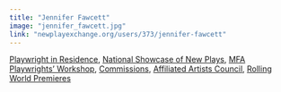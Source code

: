 ```yaml
---
title: "Jennifer Fawcett"
image: "jennifer_fawcett.jpg"
link: "newplayexchange.org/users/373/jennifer-fawcett"
---
```


[Playwright in Residence](/programs/collaboration-fund), [National Showcase of New Plays](/programs/national-showcase-of-new-plays), [MFA Playwrights’ Workshop](/programs/mfa-playwrights-workshop), [Commissions](/programs/commissions), [Affiliated Artists Council](/about/affiliated-artists-council), [Rolling World Premieres](/programs/rolling-world-premieres)
